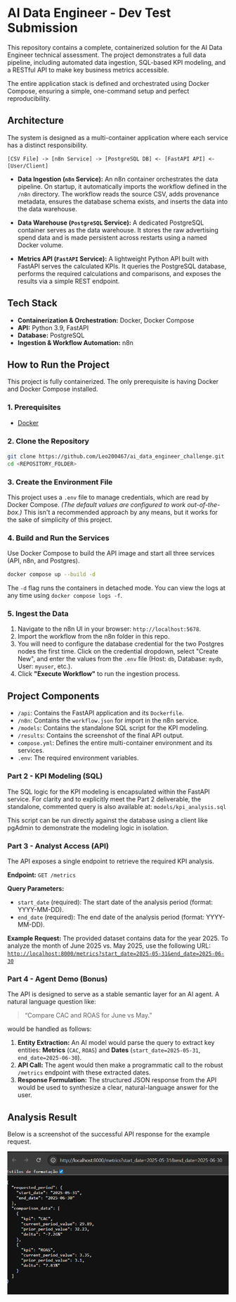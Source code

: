 # AI Data Engineer - Dev Test Submission

This repository contains a complete, containerized solution for the AI Data Engineer technical assessment. The project demonstrates a full data pipeline, including automated data ingestion, SQL-based KPI modeling, and a RESTful API to make key business metrics accessible.

The entire application stack is defined and orchestrated using Docker Compose, ensuring a simple, one-command setup and perfect reproducibility.

## Architecture

The system is designed as a multi-container application where each service has a distinct responsibility.

```
[CSV File] -> [n8n Service] -> [PostgreSQL DB] <- [FastAPI API] <- [User/Client]
```

* **Data Ingestion (`n8n` Service):** An n8n container orchestrates the data pipeline. On startup, it automatically imports the workflow defined in the `/n8n` directory. The workflow reads the source CSV, adds provenance metadata, ensures the database schema exists, and inserts the data into the data warehouse.

* **Data Warehouse (`PostgreSQL` Service):** A dedicated PostgreSQL container serves as the data warehouse. It stores the raw advertising spend data and is made persistent across restarts using a named Docker volume.

* **Metrics API (`FastAPI` Service):** A lightweight Python API built with FastAPI serves the calculated KPIs. It queries the PostgreSQL database, performs the required calculations and comparisons, and exposes the results via a simple REST endpoint.

## Tech Stack

* **Containerization & Orchestration:** Docker, Docker Compose
* **API:** Python 3.9, FastAPI
* **Database:** PostgreSQL
* **Ingestion & Workflow Automation:** n8n

## How to Run the Project

This project is fully containerized. The only prerequisite is having Docker and Docker Compose installed.

### 1. Prerequisites
* [Docker](https://www.docker.com/products/docker-desktop/)

### 2. Clone the Repository
```bash
git clone https://github.com/Leo200467/ai_data_engineer_challenge.git
cd <REPOSITORY_FOLDER>
```

### 3. Create the Environment File
This project uses a `.env` file to manage credentials, which are read by Docker Compose.
*(The default values are configured to work out-of-the-box.)*
This isn't a recommended approach by any means, but it works for the sake of simplicity of this project.

### 4. Build and Run the Services
Use Docker Compose to build the API image and start all three services (API, n8n, and Postgres).
```bash
docker compose up --build -d
```
The `-d` flag runs the containers in detached mode. You can view the logs at any time using `docker compose logs -f`.

### 5. Ingest the Data

1.  Navigate to the n8n UI in your browser: `http://localhost:5678`.
2.  Import the workflow from the n8n folder in this repo.
3.  You will need to configure the database credential for the two Postgres nodes the first time. Click on the credential dropdown, select "Create New", and enter the values from the `.env` file (Host: `db`, Database: `mydb`, User: `myuser`, etc.).
4.  Click **"Execute Workflow"** to run the ingestion process.

## Project Components

* `/api`: Contains the FastAPI application and its `Dockerfile`.
* `/n8n`: Contains the `workflow.json` for import in the n8n service.
* `/models`: Contains the standalone SQL script for the KPI modeling.
* `/results`: Contains the screenshot of the final API output.
* `compose.yml`: Defines the entire multi-container environment and its services.
* `.env`: The required environment variables.

### Part 2 - KPI Modeling (SQL)
The SQL logic for the KPI modeling is encapsulated within the FastAPI service. For clarity and to explicitly meet the Part 2 deliverable, the standalone, commented query is also available at:
`models/kpi_analysis.sql`

This script can be run directly against the database using a client like pgAdmin to demonstrate the modeling logic in isolation.

### Part 3 - Analyst Access (API)
The API exposes a single endpoint to retrieve the required KPI analysis.

**Endpoint:** `GET /metrics`

**Query Parameters:**
* `start_date` (required): The start date of the analysis period (format: YYYY-MM-DD).
* `end_date` (required): The end date of the analysis period (format: YYYY-MM-DD).

**Example Request:**
The provided dataset contains data for the year 2025. To analyze the month of June 2025 vs. May 2025, use the following URL:
[`http://localhost:8000/metrics?start_date=2025-05-31&end_date=2025-06-30`](http://localhost:8000/metrics?start_date=2025-05-31&end_date=2025-06-30)

### Part 4 - Agent Demo (Bonus)
The API is designed to serve as a stable semantic layer for an AI agent. A natural language question like:
> “Compare CAC and ROAS for June vs May.”

would be handled as follows:
1.  **Entity Extraction:** An AI model would parse the query to extract key entities: **Metrics** (`CAC`, `ROAS`) and **Dates** (`start_date=2025-05-31`, `end_date=2025-06-30`).
2.  **API Call:** The agent would then make a programmatic call to the robust `/metrics` endpoint with these extracted dates.
3.  **Response Formulation:** The structured JSON response from the API would be used to synthesize a clear, natural-language answer for the user.

## Analysis Result
Below is a screenshot of the successful API response for the example request.

![API Result Screenshot](results/api_output_screenshot.png)